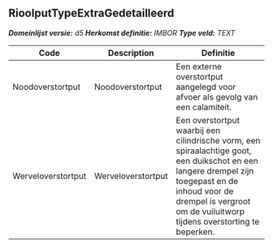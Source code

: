 ﻿## RioolputTypeExtraGedetailleerd

*__Domeinlijst versie:__ d5*
*__Herkomst definitie:__ IMBOR*
*__Type veld:__ TEXT*

|__Code__ |__Description__ |__Definitie__	|
|	---	|	---	|   ---	| 
| Noodoverstortput | Noodoverstortput | Een externe overstortput aangelegd voor afvoer als gevolg van een calamiteit. |
| Werveloverstortput | Werveloverstortput | Een overstortput waarbij een cilindrische vorm, een spiraalachtige goot, een duikschot en een langere drempel zijn toegepast en de inhoud voor de drempel is vergroot om de vuiluitworp tijdens overstorting te beperken. |
